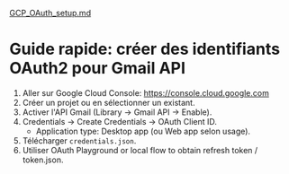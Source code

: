 [GCP_OAuth_setup.md](https://github.com/user-attachments/files/23282050/GCP_OAuth_setup.md)
# Guide rapide: créer des identifiants OAuth2 pour Gmail API

1. Aller sur Google Cloud Console: https://console.cloud.google.com
2. Créer un projet ou en sélectionner un existant.
3. Activer l'API Gmail (Library -> Gmail API -> Enable).
4. Credentials -> Create Credentials -> OAuth Client ID.
   - Application type: Desktop app (ou Web app selon usage).
5. Télécharger `credentials.json`.
6. Utiliser OAuth Playground or local flow to obtain refresh token / token.json.
